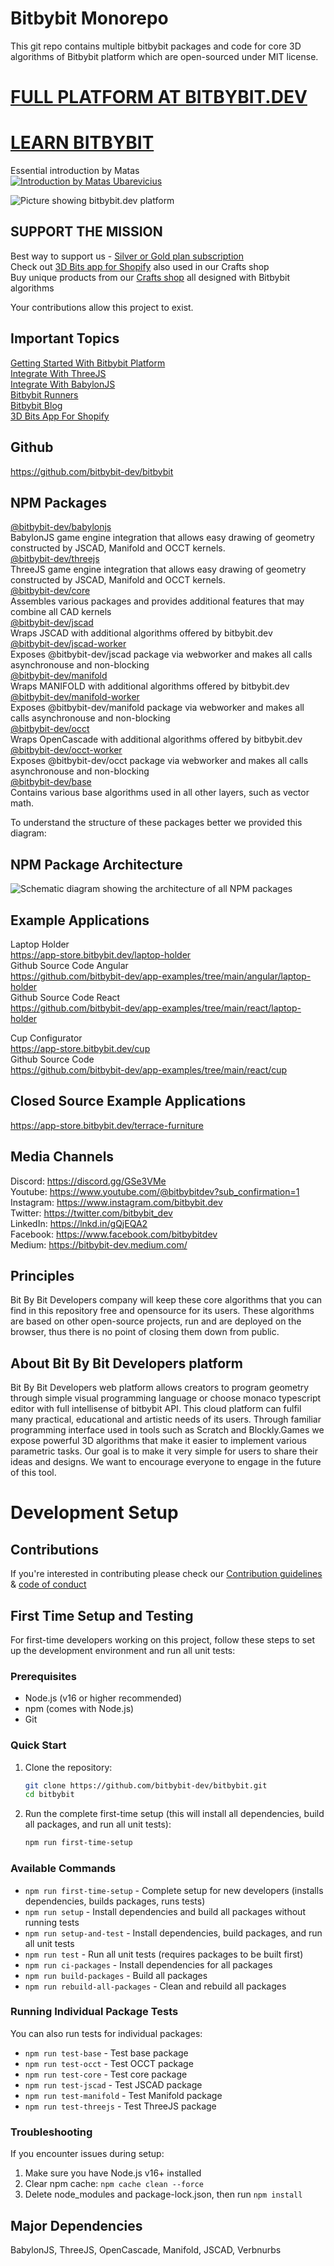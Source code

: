 # Bitbybit Monorepo

This git repo contains multiple bitbybit packages and code for core 3D algorithms of Bitbybit platform which are open-sourced under MIT license.

# [FULL PLATFORM AT BITBYBIT.DEV](https://bitbybit.dev)   
# [LEARN BITBYBIT](https://learn.bitbybit.dev)   

Essential introduction by Matas   
[![Introduction by Matas Ubarevicius](https://img.youtube.com/vi/noc6Rg6tMe0/maxresdefault.jpg)](https://www.youtube.com/watch?v=noc6Rg6tMe0)

<img src="https://app.bitbybit.dev/assets/git-cover.png" alt="Picture showing bitbybit.dev platform">

## SUPPORT THE MISSION
Best way to support us - [Silver or Gold plan subscription](https://bitbybit.dev/auth/pick-plan)    
Check out [3D Bits app for Shopify](https://apps.shopify.com/3d-bits-1) also used in our Crafts shop   
Buy unique products from our [Crafts shop](https://crafts.bitbybit.dev) all designed with Bitbybit algorithms       

Your contributions allow this project to exist.

## Important Topics
[Getting Started With Bitbybit Platform](https://learn.bitbybit.dev/learn/getting-started/overview)     
[Integrate With ThreeJS](https://learn.bitbybit.dev/learn/npm-packages/threejs)     
[Integrate With BabylonJS](https://learn.bitbybit.dev/learn/npm-packages/babylonjs)     
[Bitbybit Runners](https://learn.bitbybit.dev/learn/runners)        
[Bitbybit Blog](https://learn.bitbybit.dev/blog)        
[3D Bits App For Shopify](https://learn.bitbybit.dev/learn/3d-bits/intro)       

## Github
https://github.com/bitbybit-dev/bitbybit  

## NPM Packages

[@bitbybit-dev/babylonjs](https://www.npmjs.com/package/@bitbybit-dev/babylonjs)   
BabylonJS game engine integration that allows easy drawing of geometry constructed by JSCAD, Manifold and OCCT kernels.   
[@bitbybit-dev/threejs](https://www.npmjs.com/package/@bitbybit-dev/threejs)   
ThreeJS game engine integration that allows easy drawing of geometry constructed by JSCAD, Manifold and OCCT kernels.   
[@bitbybit-dev/core](https://www.npmjs.com/package/@bitbybit-dev/core)   
Assembles various packages and provides additional features that may combine all CAD kernels   
[@bitbybit-dev/jscad](https://www.npmjs.com/package/@bitbybit-dev/jscad)   
Wraps JSCAD with additional algorithms offered by bitbybit.dev   
[@bitbybit-dev/jscad-worker](https://www.npmjs.com/package/@bitbybit-dev/jscad-worker)   
Exposes @bitbybit-dev/jscad package via webworker and makes all calls asynchronouse and non-blocking   
[@bitbybit-dev/manifold](https://www.npmjs.com/package/@bitbybit-dev/manifold)   
Wraps MANIFOLD with additional algorithms offered by bitbybit.dev   
[@bitbybit-dev/manifold-worker](https://www.npmjs.com/package/@bitbybit-dev/manifold-worker)   
Exposes @bitbybit-dev/manifold package via webworker and makes all calls asynchronouse and non-blocking   
[@bitbybit-dev/occt](https://www.npmjs.com/package/@bitbybit-dev/occt)   
Wraps OpenCascade with additional algorithms offered by bitbybit.dev   
[@bitbybit-dev/occt-worker](https://www.npmjs.com/package/@bitbybit-dev/occt-worker)   
Exposes @bitbybit-dev/occt package via webworker and makes all calls asynchronouse and non-blocking      
[@bitbybit-dev/base](https://www.npmjs.com/package/@bitbybit-dev/base)   
Contains various base algorithms used in all other layers, such as vector math.   

To understand the structure of these packages better we provided this diagram:

## NPM Package Architecture
<img src="https://app.bitbybit.dev/assets/npm-package-architecture.jpeg" alt="Schematic diagram showing the architecture of all NPM packages">

## Example Applications
Laptop Holder   
https://app-store.bitbybit.dev/laptop-holder    
Github Source Code Angular   
https://github.com/bitbybit-dev/app-examples/tree/main/angular/laptop-holder   
Github Source Code React   
https://github.com/bitbybit-dev/app-examples/tree/main/react/laptop-holder   
  
Cup Configurator    
https://app-store.bitbybit.dev/cup   
Github Source Code   
https://github.com/bitbybit-dev/app-examples/tree/main/react/cup  

## Closed Source Example Applications
https://app-store.bitbybit.dev/terrace-furniture   

## Media Channels
Discord: https://discord.gg/GSe3VMe  
Youtube: https://www.youtube.com/@bitbybitdev?sub_confirmation=1  
Instagram: https://www.instagram.com/bitbybit.dev  
Twitter: https://twitter.com/bitbybit_dev  
LinkedIn: https://lnkd.in/gQjEQA2  
Facebook: https://www.facebook.com/bitbybitdev  
Medium: https://bitbybit-dev.medium.com/  

## Principles
Bit By Bit Developers company will keep these core algorithms that you can find in this repository free and opensource for its users. These algorithms are based on other open-source projects, run and are deployed on the browser, thus there is no point of closing them down from public.

## About Bit By Bit Developers platform
Bit By Bit Developers web platform allows creators to program geometry through simple visual programming language or choose monaco typescript editor with full intellisense of bitbybit API. This cloud platform can fulfil many practical, educational and artistic needs of its users. Through familiar programming interface used in tools such as Scratch and Blockly.Games we expose powerful 3D algorithms that make it easier to implement various parametric tasks. Our goal is to make it very simple for users to share their ideas and designs. We want to encourage everyone to engage in the future of this tool.

# Development Setup

## Contributions

If you're interested in contributing please check our [Contribution guidelines](https://github.com/bitbybit-dev/bitbybit/blob/master/CONTRIBUTING.md) & [code of conduct](https://github.com/bitbybit-dev/bitbybit/blob/master/CODE_OF_CONDUCT.md)

## First Time Setup and Testing

For first-time developers working on this project, follow these steps to set up the development environment and run all unit tests:

### Prerequisites
- Node.js (v16 or higher recommended)
- npm (comes with Node.js)
- Git

### Quick Start
1. Clone the repository:
   ```bash
   git clone https://github.com/bitbybit-dev/bitbybit.git
   cd bitbybit
   ```

2. Run the complete first-time setup (this will install all dependencies, build all packages, and run all unit tests):
   ```bash
   npm run first-time-setup
   ```

### Available Commands

- `npm run first-time-setup` - Complete setup for new developers (installs dependencies, builds packages, runs tests)
- `npm run setup` - Install dependencies and build all packages without running tests
- `npm run setup-and-test` - Install dependencies, build packages, and run all unit tests
- `npm run test` - Run all unit tests (requires packages to be built first)
- `npm run ci-packages` - Install dependencies for all packages
- `npm run build-packages` - Build all packages
- `npm run rebuild-all-packages` - Clean and rebuild all packages

### Running Individual Package Tests
You can also run tests for individual packages:
- `npm run test-base` - Test base package
- `npm run test-occt` - Test OCCT package  
- `npm run test-core` - Test core package
- `npm run test-jscad` - Test JSCAD package
- `npm run test-manifold` - Test Manifold package
- `npm run test-threejs` - Test ThreeJS package

### Troubleshooting
If you encounter issues during setup:
1. Make sure you have Node.js v16+ installed
2. Clear npm cache: `npm cache clean --force`
3. Delete node_modules and package-lock.json, then run `npm install`

## Major Dependencies
BabylonJS, ThreeJS, OpenCascade, Manifold, JSCAD, Verbnurbs